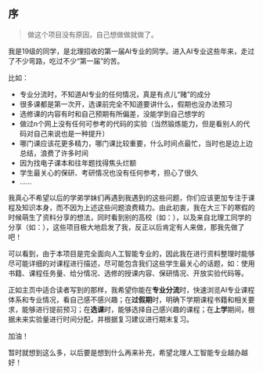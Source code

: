 ## 序

> 做这个项目没有原因，自己想做做就做了。

我是19级的同学，是北理招收的第一届AI专业的同学。进入AI专业这些年来，走过了不少弯路，吃过不少“第一届”的苦。

比如：

- 专业分流时，不知道AI专业的任何情况，真是有点儿“赌”的成分
- 很多课都是第一次开，选课前完全不知道要讲什么，假期也没办法预习
- 选修课的内容有时和自己预期有所偏差，没能学到自己想学的
- 做过n个网上没有任何可参考的代码的实验（当然锻炼能力，但是看别人的代码对自己来说也是一种提升）
- 哪门课应该花更多精力，哪门课比较重要，什么时间点最忙，当时也是边上边总结，浪费了许多时间
- 因为找电子课本和往年题找得焦头烂额
- 学生最关心的保研、考研情况也没有任何参考，担心了很久
- ……

我真心不希望以后的学弟学妹们再遇到我遇到的这些问题，你们应该更加专注于课程及知识本身，而不因为上述这些问题浪费精力。由此初衷，我在大三下的寒假的时候萌生了资料分享的想法，同时看到别的高校（如：），以及来自北理工同学的分享（如：），这些项目极大地启发了我，反正以后肯定有人来做，那我先做了吧！

可以看到，由于本项目是完全面向人工智能专业的，因此我在进行资料整理时能够尽可能详细的对课程进行描述，尽可能包含我们这些学生最关心的话题，如：使用书籍、课程任务量、给分情况、选修的授课内容、保研情况、开放实验代码等。

正如主页中适合读者写到的那样，我希望你能在**专业分流**时，快速浏览AI专业课程体系和专业情况，看自己感不感兴趣；在**过假期**时，明确下学期课程书籍和相关要求，能够进行提前预习；在**选课**时，能够选择自己感兴趣的课程；在**上学**期间，根据未来实验量进行时间分配，并根据复习建议进行期末复习。

加油！

暂时就想到这么多，以后要是想到什么再来补充，希望北理人工智能专业越办越好！
